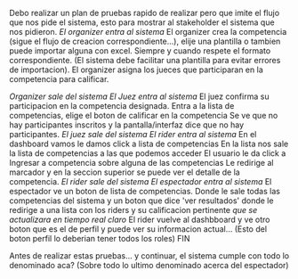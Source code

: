 Debo realizar un plan de pruebas rapido de realizar pero que imite el flujo que nos pide el sistema, esto para mostrar al stakeholder el sistema que nos pidieron. 
*El organizer entra al sistema*
El organizer crea la competencia (sigue el flujo de creacion correspondiente...), elije una plantilla o tambien puede importar alguna con excel. Siempre y cuando respete el formato correspondiente. (El sistema debe facilitar una plantilla para evitar errores de importacion).
El organizer asigna los jueces que participaran en la competencia para calificar.
 
*Organizer sale del sistema*
*El Juez entra al sistema*
El juez confirma su participacion en la competencia designada. Entra a la lista de competencias, elige el boton de calificar en la competencia
Se ve que no hay participantes inscritos y la pantalla/interfaz dice que no hay participantes.
*El juez sale del sistema*
*El rider entra al sistema*
En el dashboard vamos le damos click a lista de competencias
En la lista nos sale la lista de competencias a las que podemos acceder
El usuario le da click a Ingresar a competencia sobre alguna de las competencias
Le redirige al marcador y en la seccion superior se puede ver el detalle de la competencia.
*El rider sale del sistema*
*El espectador entra al sistema*
El espectador ve un boton de lista de competencias. Donde le sale todas las competencias del sistema y un boton que dice 'ver resultados' donde le redirige a una lista con los riders y su calificacion pertinente *que se actualizara en tiempo real claro*
El rider vuelve al dashbboard y ve otro boton que es el de perfil y puede ver su informacion actual... (Esto del boton perfil lo deberian tener todos los roles)
FIN

Antes de realizar estas pruebas... y continuar, el sistema cumple con todo lo denominado aca? (Sobre todo lo ultimo denominado acerca del espectador)
